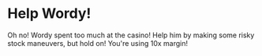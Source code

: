 # Help Wordy!
Oh no! Wordy spent too much at the casino! Help him by making some risky stock maneuvers, but hold on! You're using 10x margin!
